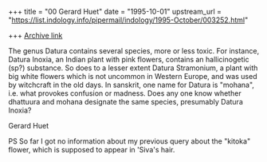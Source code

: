 +++
title = "00 Gerard Huet"
date = "1995-10-01"
upstream_url = "https://list.indology.info/pipermail/indology/1995-October/003252.html"

+++
[Archive link](https://list.indology.info/pipermail/indology/1995-October/003252.html)

The genus Datura contains several species, more or less toxic.
For instance, Datura Inoxia, an Indian plant with pink flowers,
contains an hallicinogetic (sp?) substance. So does to a lesser extent 
Datura Stramonium, a plant with big white flowers which is not uncommon in
Western Europe, and was used by witchcraft in the old days. 
In sanskrit, one name for Datura is "mohana", i.e. what provokes confusion
or madness. Does any one know whether dhattuura and mohana designate
the same species, presumably Datura Inoxia?

Gerard Huet

PS So far I got no information about my previous query about the "kitoka"
flower, which is supposed to appear in 'Siva's hair.






